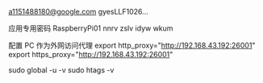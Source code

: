 a1151488180@google.com
gyesLLF1026...

应用专用密码
RaspberryPi01
nnrv zslv idyw wkum

配置 PC 作为外网访问代理
export http_proxy="http://192.168.43.192:26001"
export https_proxy="http://192.168.43.192:26001"

sudo global -u -v
sudo htags -v